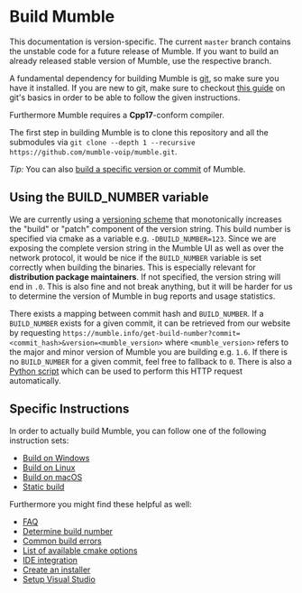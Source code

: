 ﻿# Build Mumble

This documentation is version-specific. The current ``master`` branch contains the unstable code for a future release of Mumble.
If you want to build an already released stable version of Mumble, use the respective branch.

A fundamental dependency for building Mumble is [git](https://git-scm.com/), so make sure you have it installed. If you are new to git, make sure to
checkout [this guide](https://guides.github.com/introduction/git-handbook/) on git's basics in order to be able to follow the given instructions.

Furthermore Mumble requires a **Cpp17**-conform compiler.

The first step in building Mumble is to clone this repository and all the submodules via `git clone --depth 1 --recursive https://github.com/mumble-voip/mumble.git`.

_Tip:_ You can also [build a specific version or commit](faq.md#build-a-specific-version-or-commit) of Mumble.


## Using the BUILD_NUMBER variable

We are currently using a [versioning scheme](https://www.mumble.info/blog/new-versioning-scheme/) that monotonically increases
the "build" or "patch" component of the version string. This build number is specified via cmake as a variable e.g. ``-DBUILD_NUMBER=123``.
Since we are exposing the complete version string in the Mumble UI as well as over the network protocol, it would be nice if the ``BUILD_NUMBER``
variable is set correctly when building the binaries. This is especially relevant for **distribution package maintainers**.
If not specified, the version string will end in ``.0``. This is also fine and not break anything, but it will be harder for
us to determine the version of Mumble in bug reports and usage statistics.

There exists a mapping between commit hash and ``BUILD_NUMBER``. If a ``BUILD_NUMBER`` exists for a given commit, it can be
retrieved from our website by requesting ``https://mumble.info/get-build-number?commit=<commit_hash>&version=<mumble_version>``
where ``<mumble_version>`` refers to the major and minor version of Mumble you are building e.g. ``1.6``. If there is no ``BUILD_NUMBER``
for a given commit, feel free to fallback to ``0``. There is also a [Python script](/scripts/mumble-build-number.py) which can be used
to perform this HTTP request automatically.


## Specific Instructions

In order to actually build Mumble, you can follow one of the following instruction sets:
- [Build on Windows](build_windows.md)
- [Build on Linux](build_linux.md)
- [Build on macOS](build_macos.md)
- [Static build](build_static.md)


Furthermore you might find these helpful as well:
- [FAQ](faq.md)
- [Determine build number](find_build_number.md)
- [Common build errors](common_build_errors.md)
- [List of available cmake options](cmake_options.md)
- [IDE integration](ide_integration.md)
- [Create an installer](build_installer.md)
- [Setup Visual Studio](setup_visual_studio.md)
